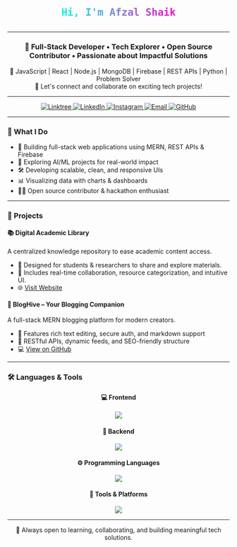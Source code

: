<h1 align="center">
  <svg viewBox="0 0 1000 100" xmlns="http://www.w3.org/2000/svg">
    <defs>
      <linearGradient id="gradient">
        <stop offset="0%" stop-color="#00FFE0">
          <animate attributeName="stop-color" values="#00FFE0;#FF00C8;#00FFE0" dur="5s" repeatCount="indefinite" />
        </stop>
        <stop offset="100%" stop-color="#FF00C8">
          <animate attributeName="stop-color" values="#FF00C8;#00FFE0;#FF00C8" dur="5s" repeatCount="indefinite" />
        </stop>
      </linearGradient>
    </defs>
    <text x="50%" y="65%" text-anchor="middle" font-size="45" font-family="Fira Code, monospace" fill="url(#gradient)">
      Hi, I'm Afzal Shaik
    </text>
  </svg>
</h1>

---

<h3 align="center">
  🚀 Full-Stack Developer • Tech Explorer • Open Source Contributor • Passionate about Impactful Solutions
</h3>

<p align="center">
  🎯 JavaScript | React | Node.js | MongoDB | Firebase | REST APIs | Python | Problem Solver <br />
  💬 Let's connect and collaborate on exciting tech projects!
</p>

---

<div align="center">

  <a href="https://linktr.ee/YOUR_LINKTREE" target="_blank">
    <img src="https://img.shields.io/badge/Linktree-00f2ea?style=flat-square&logo=Linktree&logoColor=white" alt="Linktree" />
  </a>

  <a href="https://linkedin.com/in/YOUR_LINKEDIN" target="_blank">
    <img src="https://img.shields.io/badge/LinkedIn-0A66C2?style=flat-square&logo=linkedin&logoColor=white" alt="LinkedIn" />
  </a>

  <a href="https://instagram.com/YOUR_INSTAGRAM" target="_blank">
    <img src="https://img.shields.io/badge/Instagram-E1306C?style=flat-square&logo=instagram&logoColor=white" alt="Instagram" />
  </a>

  <a href="mailto:your.email@example.com" target="_blank">
    <img src="https://img.shields.io/badge/Email-D14836?style=flat-square&logo=gmail&logoColor=white" alt="Email" />
  </a>

  <a href="https://github.com/YOUR_GITHUB" target="_blank">
    <img src="https://img.shields.io/badge/GitHub-181717?style=flat-square&logo=github&logoColor=white" alt="GitHub" />
  </a>

</div>





---

### 💼 What I Do

- 🔧 Building full-stack web applications using MERN, REST APIs & Firebase  
- 🧠 Exploring AI/ML projects for real-world impact  
- 🛠️ Developing scalable, clean, and responsive UIs  
- 📊 Visualizing data with charts & dashboards  
- 👨‍💻 Open source contributor & hackathon enthusiast  

---

### 🚀 Projects

#### 📚 Digital Academic Library  
A centralized knowledge repository to ease academic content access.  
- 🔹 Designed for students & researchers to share and explore materials.  
- 🔹 Includes real-time collaboration, resource categorization, and intuitive UI.  
- 🌐 [Visit Website](https://your-digital-library-site.com)  

#### 📝 BlogHive – Your Blogging Companion  
A full-stack MERN blogging platform for modern creators.  
- 🔹 Features rich text editing, secure auth, and markdown support  
- 🔹 RESTful APIs, dynamic feeds, and SEO-friendly structure  
- 💻 [View on GitHub](https://github.com/afzalshaik/bloghive)

---


### 🛠️ Languages & Tools

<div align="center">

#### 💻 Frontend  
<img src="https://skillicons.dev/icons?i=html,css,js,react,nextjs" />

#### 🧠 Backend  
<img src="https://skillicons.dev/icons?i=nodejs,express,mongodb,firebase" />

#### ⚙️ Programming Languages  
<img src="https://skillicons.dev/icons?i=python,c,cpp,java" />

#### 🧰 Tools & Platforms  
<img src="https://skillicons.dev/icons?i=git,vscode" />

</div>

---

<p align="center">
  🌟 Always open to learning, collaborating, and building meaningful tech solutions.
</p>
